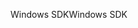 <span data-ttu-id="9a55f-101">Windows SDK</span><span class="sxs-lookup"><span data-stu-id="9a55f-101">Windows SDK</span></span>